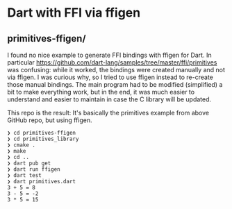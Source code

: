 # Dart with FFI via ffigen

## primitives-ffigen/

I found no nice example to generate FFI bindings with ffigen for Dart.
In particular https://github.com/dart-lang/samples/tree/master/ffi/primitives was confusing: while it worked, the bindings were created manually and not via ffigen.
I was curious why, so I tried to use ffigen instead to re-create those manual bindings. The main program had to be modified (simplified) a bit to make everything work, but in the end, it was much easier to understand and easier to maintain in case the C library will be updated.

This repo is the result: It's basically the primitives example from above GitHub repo, but using ffigen.

```
❯ cd primitives-ffigen
❯ cd primitives_library
❯ cmake .
❯ make
❯ cd ..
❯ dart pub get
❯ dart run ffigen
❯ dart test
❯ dart primitives.dart
3 + 5 = 8
3 - 5 = -2
3 * 5 = 15
```
